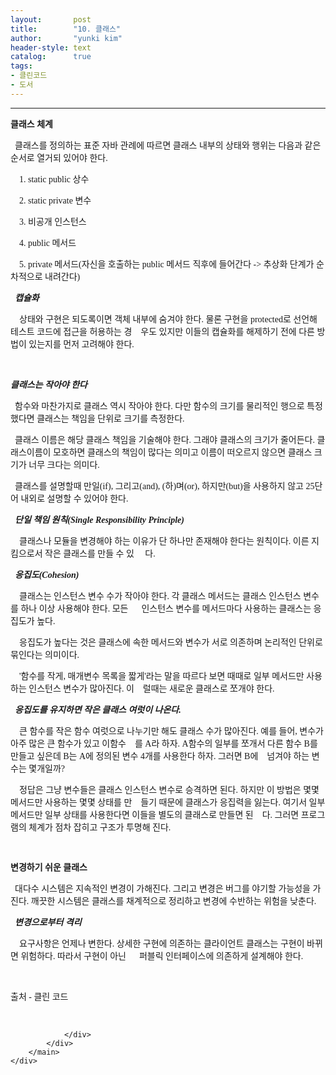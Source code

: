 ```yaml
---
layout:       post
title:        "10. 클래스"
author:       "yunki kim"
header-style: text
catalog:      true
tags: 
- 클린코드
- 도서
---
```


<head></head>
<body id="tt-body-page" class="">
<div id="wrap" class="wrap-right">
    <div id="container">
        <main class="main ">
            <div class="area-main">
                <div class="area-view">
                    <div class="article-header"></div>
                    <hr>
                    <div class="article-view">
                        <div class="contents_style">
                            <p data-ke-size="size16"><span style="font-family: 'Noto Serif KR';"><b>클래스 체계</b></span></p>
<p data-ke-size="size16"><span style="font-family: 'Noto Serif KR';">&nbsp; 클래스를 정의하는 표준 자바 관례에 따르면 클래스 내부의 상태와 행위는 다음과 같은 순서로 열거되 있어야 한다.</span></p>
<p data-ke-size="size16"><span style="font-family: 'Noto Serif KR';">&nbsp; &nbsp; 1. static public 상수</span></p>
<p data-ke-size="size16"><span style="font-family: 'Noto Serif KR';">&nbsp; &nbsp; 2. static private 변수</span></p>
<p data-ke-size="size16"><span style="font-family: 'Noto Serif KR';">&nbsp; &nbsp; 3. 비공개 인스턴스</span></p>
<p data-ke-size="size16"><span style="font-family: 'Noto Serif KR';">&nbsp; &nbsp; 4. public 메서드</span></p>
<p data-ke-size="size16"><span style="font-family: 'Noto Serif KR';">&nbsp; &nbsp; 5. private 메서드(자신을 호출하는 public 메서드 직후에 들어간다 -&gt; 추상화 단계가 순차적으로 내려간다)</span></p>
<p data-ke-size="size16"><span style="font-family: 'Noto Serif KR';">&nbsp;&nbsp;<i><b>캡슐화</b></i></span></p>
<p data-ke-size="size16"><span style="font-family: 'Noto Serif KR';">&nbsp; &nbsp; 상태와 구현은 되도록이면 객체 내부에 숨겨야 한다. 물론 구현을 protected로 선언해 테스트 코드에 접근을 허용하는 경&nbsp; &nbsp; 우도 있지만 이들의 캡슐화를 해제하기 전에 다른 방법이 있는지를 먼저 고려해야 한다.</span></p>
<p data-ke-size="size16">&nbsp;</p>
<p data-ke-size="size16"><span style="font-family: 'Noto Serif KR';"><i><b>클래스는 작아야 한다</b></i></span></p>
<p data-ke-size="size16"><span style="font-family: 'Noto Serif KR';"><i><b>&nbsp;&nbsp;</b></i>함수와 마찬가지로 클래스 역시 작아야 한다. 다만 함수의 크기를 물리적인 행으로 특정했다면 클래스는 책임을 단위로 크기를 측정한다.</span></p>
<p data-ke-size="size16"><span style="font-family: 'Noto Serif KR';">&nbsp; 클래스 이름은 해당 클래스 책임을 기술해야 한다. 그래야 클래스의 크기가 줄어든다. 클래스이름이 모호하면 클래스의 책임이 많다는 의미고 이름이 떠오르지 않으면 클래스 크기가 너무 크다는 의미다.</span></p>
<p data-ke-size="size16"><span style="font-family: 'Noto Serif KR';">&nbsp; 클래스를 설명할때 만일(if), 그리고(and), (하)며(or), 하지만(but)을 사용하지 않고 25단어 내외로 설명할 수 있어야 한다.</span></p>
<p data-ke-size="size16"><span style="font-family: 'Noto Serif KR';">&nbsp;&nbsp;<i><b>단일 책임 원칙(Single Responsibility Principle)</b></i></span></p>
<p data-ke-size="size16"><span style="font-family: 'Noto Serif KR';">&nbsp; &nbsp; 클래스나 모듈을 변경해야 하는 이유가 단 하나만 존재해야 한다는 원칙이다. 이른 지킴으로서 작은 클래스를 만들 수 있&nbsp; &nbsp; &nbsp;다.&nbsp;</span></p>
<p data-ke-size="size16"><span style="font-family: 'Noto Serif KR';">&nbsp;&nbsp;<i><b>응집도(Cohesion)</b></i></span></p>
<p data-ke-size="size16"><span style="font-family: 'Noto Serif KR';"><i><b>&nbsp; &nbsp;&nbsp;</b></i>클래스는 인스턴스 변수 수가 작아야 한다. 각 클래스 메서드는 클래스 인스턴스 변수를 하나 이상 사용해야 한다. 모든&nbsp; &nbsp; &nbsp; 인스턴스 변수를 메서드마다 사용하는 클래스는 응집도가 높다.&nbsp;</span></p>
<p data-ke-size="size16"><span style="font-family: 'Noto Serif KR';">&nbsp; &nbsp; 응집도가 높다는 것은 클래스에 속한 메서드와 변수가 서로 의존하며 논리적인 단위로 묶인다는 의미이다.</span></p>
<p data-ke-size="size16"><span style="font-family: 'Noto Serif KR';">&nbsp; &nbsp; '함수를 작게, 매개변수 목록을 짧게'라는 말을 따르다 보면 때때로 일부 메서드만 사용하는 인스턴스 변수가 많아진다. 이&nbsp; &nbsp; 럴때는 새로운 클래스로 쪼개야 한다.</span></p>
<p data-ke-size="size16"><span style="font-family: 'Noto Serif KR';">&nbsp;&nbsp;<i><b>응집도를 유지하면 작은 클래스 여럿이 나온다.</b></i></span></p>
<p data-ke-size="size16"><span style="font-family: 'Noto Serif KR';">&nbsp; &nbsp; 큰 함수를 작은 함수 여럿으로 나누기만 해도 클래스 수가 많아진다. 예를 들어, 변수가 아주 많은 큰 함수가 있고 이함수&nbsp; &nbsp; 를 A라 하자. A함수의 일부를 쪼개서 다른 함수 B를 만들고 싶은데 B는 A에 정의된 변수 4개를 사용한다 하자. 그러면 B에&nbsp; &nbsp; 넘겨야 하는 변수는 몇개일까?</span></p>
<p data-ke-size="size16"><span style="font-family: 'Noto Serif KR';">&nbsp; &nbsp; 정답은 그냥 변수들은 클래스 인스턴스 변수로 승격하면 된다. 하지만 이 방법은 몇몇 메서드만 사용하는 몇몇 상태를 만&nbsp; &nbsp; 들기 때문에 클래스가 응집력을 잃는다. 여기서 일부 메서드만 일부 상태를 사용한다면 이들을 별도의 클래스로 만들면 된&nbsp; &nbsp; 다. 그러면 프로그램의 체계가 점차 잡히고 구조가 투명해 진다.</span></p>
<p data-ke-size="size16"><span style="font-family: 'Noto Serif KR';"><i><b>&nbsp; &nbsp;&nbsp;</b></i></span></p>
<p data-ke-size="size16"><b><span style="font-family: 'Noto Serif KR';">변경하기 쉬운 클래스</span></b></p>
<p data-ke-size="size16"><span style="font-family: 'Noto Serif KR';">&nbsp; 대다수 시스템은 지속적인 변경이 가해진다. 그리고 변경은 버그를 야기할 가능성을 가진다. 깨끗한 시스템은 클래스를 채계적으로 정리하고 변경에 수반하는 위험을 낮춘다.</span></p>
<p data-ke-size="size16"><span style="font-family: 'Noto Serif KR';">&nbsp;&nbsp;<i><b>변경으로부터 격리</b></i></span></p>
<p data-ke-size="size16"><span style="font-family: 'Noto Serif KR';"><i></i>&nbsp; &nbsp; 요구사항은 언제나 변한다. 상세한 구현에 의존하는 클라이언트 클래스는 구현이 바뀌면 위험하다. 따라서 구현이 아닌&nbsp; &nbsp; &nbsp; 퍼블릭 인터페이스에 의존하게 설계해야 한다.</span></p>
<p data-ke-size="size16">&nbsp;</p>
<p data-ke-size="size16"><span style="font-family: 'Noto Serif KR';">출처 - 클린 코드</span></p>
                        </div>
                        <br>
                        <div class="tags"></div>
                    </div>
                    
                </div>
            </div>
        </main>
    </div>
</div>


</body>